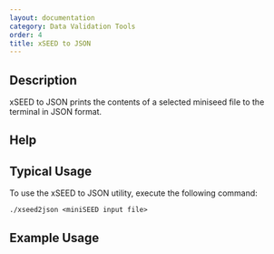 ```yaml
---
layout: documentation
category: Data Validation Tools
order: 4
title: xSEED to JSON
---
```


## Description

xSEED to JSON prints the contents of a selected miniseed file to the terminal in JSON format.

## Help





## Typical Usage

To use the xSEED to JSON utility, execute the following command:

```./xseed2json <miniSEED input file>```

## Example Usage